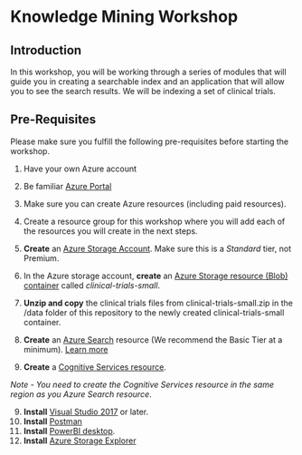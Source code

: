# Knowledge Mining Workshop
## Introduction
In this workshop, you will be working through a series of modules that will guide you in creating a searchable index and an application that will allow you to see the search results. We will be indexing a set of clinical trials.

## Pre-Requisites
Please make sure you fulfill the following pre-requisites before starting the workshop.
1.	Have your own Azure account 
2.	Be familiar [Azure Portal](https://portal.azure.com)
3.	Make sure you can create Azure resources (including paid resources).
4. Create a resource group for this workshop where you will add each of the resources you will create in the next steps.
4. **Create** an [Azure Storage Account](https://docs.microsoft.com/en-us/azure/storage/common/storage-quickstart-create-account?tabs=azure-portal). Make sure this is a *Standard* tier, not Premium. 
5.	In the Azure storage account, **create** an [Azure Storage resource (Blob) container](https://docs.microsoft.com/en-us/azure/storage/blobs/storage-quickstart-blobs-portal) called *clinical-trials-small*.
6. **Unzip and copy** the clinical trials files from clinical-trials-small.zip in the /data folder of this repository to the newly created clinical-trials-small container.
7.	**Create** an [Azure Search](https://docs.microsoft.com/en-us/azure/search/search-create-service-portal) resource (We recommend the Basic Tier at a minimum).
[Learn more](https://docs.microsoft.com/en-us/azure/search/search-sku-tier)

8.	**Create** a [Cognitive Services resource](https://docs.microsoft.com/en-us/azure/cognitive-services/cognitive-services-apis-create-account?tabs=multiservice%2Cwindows).

  *Note - You need to create the Cognitive Services resource in the same region as you Azure Search resource*. 

9.	**Install** [Visual Studio 2017](https://visualstudio.microsoft.com/) or later.
10. **Install** [Postman](https://www.getpostman.com/)
11. **Install** [PowerBI desktop](https://powerbi.microsoft.com/en-us/desktop/).
12. **Install** [Azure Storage Explorer](https://azure.microsoft.com/en-us/features/storage-explorer/)
